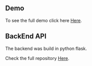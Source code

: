 ## Demo
To see the full demo click here [Here](http://128.199.43.48/storewebapp/).



## BackEnd API
The backend was build in python flask.

Check the full repository [Here](https://github.com/ottobonilla95/Python-Flask-Api).

   
   
